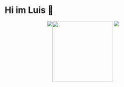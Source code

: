 # Hi im Luis 👋

<div style="display:flex;flex-direction:row;justify-content:center;">
  <img  class="img" src="https://github-readme-stats.vercel.app/api?username=larveyofficial&show_icons=true&theme=catppuccin_latte&hide=stars&show=prs_merged&rank_icon=github" />
  <a href="https://discord.com/users/245653078794174465"><img style="height: 195px;" src="https://lanyard-profile-readme.vercel.app/api/245653078794174465" /></a>
  &nbsp;
  <img class="img" src="https://github-readme-stats.vercel.app/api/wakatime?username=larvey" />
  
</div>
